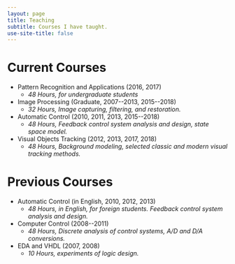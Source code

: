 ```yaml
---
layout: page
title: Teaching
subtitle: Courses I have taught.
use-site-title: false
---
```


# Current Courses

- Pattern Recognition and Applications (2016, 2017)
  + *48 Hours, for undergraduate students*
- Image Processing (Graduate, 2007--2013, 2015--2018)
  + *32 Hours, Image capturing, filtering, and restoration.*
- Automatic Control (2010, 2011, 2013, 2015--2018)
  + *48 Hours, Feedback control system analysis and design, state space model.*
- Visual Objects Tracking (2012, 2013, 2017, 2018)
  + *48 Hours, Background modeling, selected classic and modern visual tracking methods.*

# Previous Courses

- Automatic Control (in English, 2010, 2012, 2013)
  + *48 Hours, in English, for foreign students. Feedback control system analysis and design.*
- Computer Control (2008--2011)
  + *48 Hours, Discrete analysis of control systems, A/D and D/A conversions.*
- EDA and VHDL (2007, 2008)
  + *10 Hours, experiments of logic design.*


